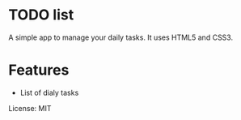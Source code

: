 
 

# TODO list
A simple app to manage your daily tasks. 
It uses HTML5 and CSS3. 

# Features
* List of dialy tasks

License: MIT
